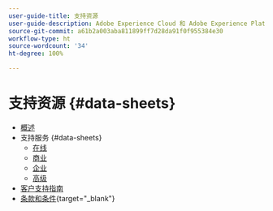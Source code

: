 ```yaml
---
user-guide-title: 支持资源
user-guide-description: Adobe Experience Cloud 和 Adobe Experience Platform 的支持资源。
source-git-commit: a61b2a003aba811899ff7d28da91f0f955384e30
workflow-type: ht
source-wordcount: '34'
ht-degree: 100%

---
```



# 支持资源 {#data-sheets}

+ [概述](overview.md)
+ 支持服务 {#data-sheets}
   + [在线](online.md)
   + [商业](business.md)
   + [企业](enterprise.md)
   + [高级](elite.md)
+ [客户支持指南](support-guide.md)
+ [条款和条件](https://helpx.adobe.com/cn/support/programs/support-policies-terms-conditions.html){target=&quot;_blank&quot;}

<!--

Articles must be added to this TOC file in order to render.

Use this list format to specify links to articles and section headings that expand and collapse in the left rail of the user guide.

An article link CANNOT be used as a section heading.
-->
